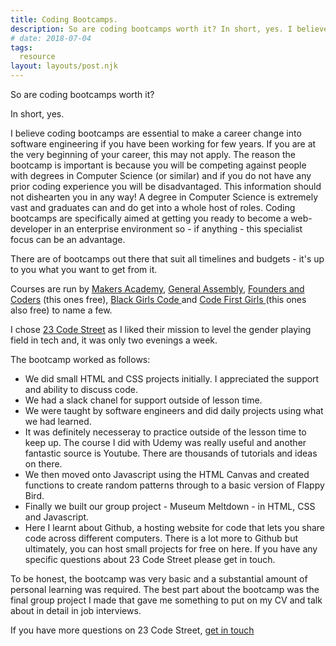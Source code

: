```yaml
---
title: Coding Bootcamps.
description: So are coding bootcamps worth it? In short, yes. I believe coding bootcamps are essential to make a career change into software engineering if you have been working for few years. If you are at the very beginning of your career, this may not apply. 
# date: 2018-07-04
tags:
  resource
layout: layouts/post.njk
---
```


So are coding bootcamps worth it?

In short, yes. 

I believe coding bootcamps are essential to make a career change into software engineering if you have been working for few years. If you are at the very beginning of your career, this may not apply. The reason the bootcamp is important is because you will be competing against people with degrees in Computer Science (or similar) and if you do not have any prior coding experience you will be disadvantaged. This information should not dishearten you in any way! A degree in Computer Science is extremely vast and graduates can and do get into a whole host of roles. Coding bootcamps are specifically aimed at getting you ready to become a web-developer in an enterprise environment so - if anything  - this specialist focus can be an advantage. 

There are of bootcamps out there that suit all timelines and budgets - it's up to you what you want to get from it. 

Courses are run by <a href="https://makers.tech/">Makers Academy</a>, <a href="https://generalassemb.ly/">General Assembly</a>, <a href="https://www.foundersandcoders.com/">Founders and Coders</a> (this ones free), <a href="https://www.blackgirlscode.com/">Black Girls Code </a> and <a href="https://codefirstgirls.org.uk/">Code First Girls </a> (this ones also free) to name a few. 

I chose <a href="https://www.23codestreet.com/">23 Code Street</a> as I liked their mission to level the gender playing field in tech and, it was only two evenings a week.

The bootcamp worked as follows: 

-  We did small HTML and CSS projects initially. I appreciated the support and ability to discuss code. 
-  We had a slack chanel for support outside of lesson time. 
-  We were taught by software engineers and did daily projects using what we had learned.
-  It was definitely necesseray to practice outside of the lesson time to keep up. The course I did with Udemy was really useful and another fantastic source is Youtube. There are thousands of tutorials and ideas on there.
-  We then moved onto Javascript using the HTML Canvas and created functions to create random patterns through to a basic version of Flappy Bird.
-  Finally we built our group project -  Museum Meltdown -  in HTML, CSS and Javascript. 
-  Here I learnt about Github, a hosting website for code that lets you share code across different computers. There is a lot more to Github but ultimately, you can host small projects for free on here. If you have any specific questions about 23 Code Street please get in touch.

To be honest, the bootcamp was very basic and a substantial amount of personal learning was required. The best part about the bootcamp was the final group project I made that gave me something to put on my CV and talk about in detail in job interviews. 

If you have more questions on 23 Code Street, <a href="/contact">get in touch</a>




<!-- 
``` text/2-3
// this is a command
function myCommand() {
	let counter = 0;
	counter++;
}

// Test with a line break above this line.
console.log('Test');
``` -->